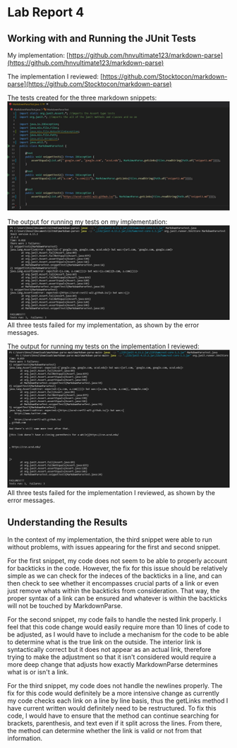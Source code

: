 # Lab Report 4

## Working with and Running the JUnit Tests
My implementation: [https://github.com/hnvultimate123/markdown-parse](https://github.com/hnvultimate123/markdown-parse)

The implementation I reviewed: [https://github.com/Stocktocon/markdown-parse](https://github.com/Stocktocon/markdown-parse)

The tests created for the three markdown snippets:
![My Tests](MyTestsFixed.jpg)

The output for running my tests on my implementation:
![Testing my implementation](TestsRunMineFixed.jpg)
All three tests failed for my implementation, as shown by the error messages.

The output for running my tests on the implementation I reviewed:
![Testing reviewed implementation](TestsRunReviewedFixed.jpg)
All three tests failed for the implementation I reviewed, as shown by the error messages.

## Understanding the Results
In the context of my implementation, the third snippet were able to run without problems, with issues appearing for the first and second snippet.

For the first snippet, my code does not seem to be able to properly account for backticks in the code. However, the fix for this issue should be relatively simple as we can check for the indeces of the backticks in a line, and can then check to see whether it encompasses crucial parts of a link or even just remove whats within the backticks from consideration. That way, the proper syntax of a link can be ensured and whatever is within the backticks will not be touched by MarkdownParse.

For the second snippet, my code fails to handle the nested link properly. I feel that this code change would easily require more than 10 lines of code to be adjusted, as I would have to include a mechanism for the code to be able to determine what is the true link on the outside. The interior link is syntactically correct but it does not appear as an actual link, therefore trying to make the adjustment so that it isn't considered would require a more deep change that adjusts how exactly MarkdownParse determines what is or isn't a link.

For the third snippet, my code does not handle the newlines properly. The fix for this code would definitely be a more intensive change as currently my code checks each link on a line by line basis, thus the getLinks method I have current written would definitely need to be restructured. To fix this code, I would have to ensure that the method can continue searching for brackets, parenthesis, and text even if it split across the lines. From there, the method can determine whether the link is valid or not from that information.